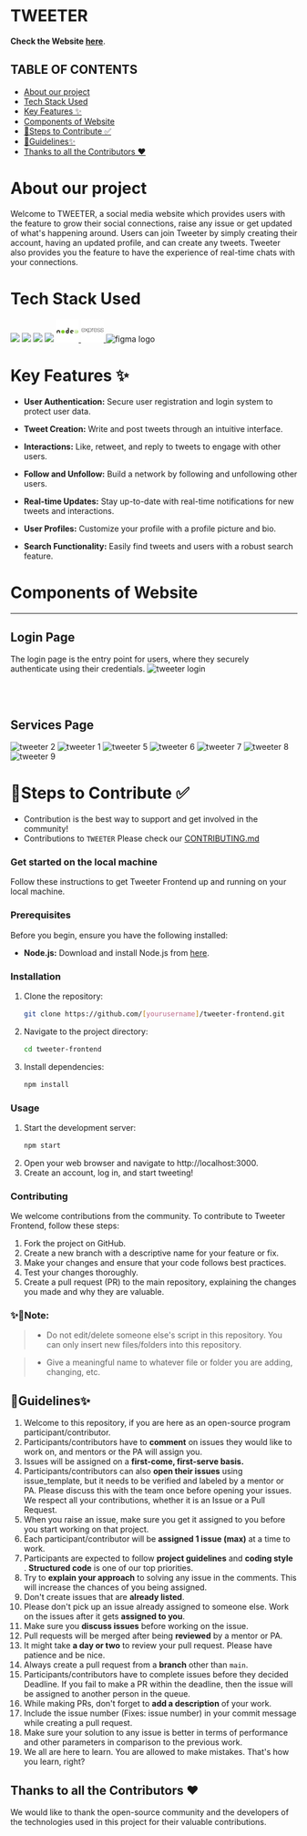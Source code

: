 # TWEETER

**Check the Website [here](https://tweeter-frontend-sooty.vercel.app/login)**.

## TABLE OF CONTENTS

- [About our project](#About-our-project)
- [Tech Stack Used](#Tech-Stack-Used)
- [Key Features ✨](#Key-Features-✨)
- [Components of Website](#Components-of-Website)
- [🔖Steps to Contribute ✅](#🔖Steps-to-Contribute-✅)
- [🔑Guidelines✨](#🔑Guidelines✨)
- [Thanks to all the Contributors ❤️](#Thanks-to-all-the-Contributors-❤️)

# About our project

Welcome to TWEETER, a social media website which provides users with the feature to grow their social connections, raise any issue or get updated of what's happening around. Users can join Tweeter by simply creating their account, having an updated profile, and can create any tweets. Tweeter also provides you the feature to have the experience of real-time chats with your connections.

# Tech Stack Used

<div align="left">
 <img src="https://img.shields.io/badge/HTML5-E34F26.svg?style=for-the-badge&logo=HTML5&logoColor=white">
 <img src="https://img.shields.io/badge/CSS3-1572B6.svg?style=for-the-badge&logo=CSS3&logoColor=white">
 <img src="https://img.shields.io/badge/JavaScript-F7DF1E.svg?style=for-the-badge&logo=JavaScript&logoColor=white">
 <img src="https://img.shields.io/badge/-ReactJs-61DAFB?logo=react&logoColor=white&style=for-the-badge">
  <a href="https://nodejs.org" target="_blank" rel="noreferrer"> <img src="https://raw.githubusercontent.com/devicons/devicon/master/icons/nodejs/nodejs-original-wordmark.svg" alt="nodejs" width="40" height="40"/> </a><a href="https://expressjs.com" target="_blank" rel="noreferrer"> <img src="https://raw.githubusercontent.com/devicons/devicon/master/icons/express/express-original-wordmark.svg" alt="express" width="40" height="40"/> </a><a> <img src="https://cdn.jsdelivr.net/gh/devicons/devicon/icons/figma/figma-original.svg" height="40" width="52" alt="figma logo"  /></a>
</div>


# Key Features ✨

- **User Authentication:** Secure user registration and login system to protect user data.

- **Tweet Creation:** Write and post tweets through an intuitive interface.

- **Interactions:** Like, retweet, and reply to tweets to engage with other users.

- **Follow and Unfollow:** Build a network by following and unfollowing other users.

- **Real-time Updates:** Stay up-to-date with real-time notifications for new tweets and interactions.

- **User Profiles:** Customize your profile with a profile picture and bio.

- **Search Functionality:** Easily find tweets and users with a robust search feature.

# Components of Website
---
 
## Login Page
The login page is the entry point for users, where they securely authenticate using their credentials.
![tweeter login](https://user-images.githubusercontent.com/104606182/216806589-f8b0da49-5e79-4acf-89b3-1bd48c2735d4.PNG)

<br>
  
<br>

## Services Page

![tweeter 2](https://user-images.githubusercontent.com/104606182/216806632-5243785a-56eb-49eb-a251-c9c2736dfb2f.PNG)
![tweeter 1](https://user-images.githubusercontent.com/104606182/216806660-7ce5e45a-0780-43b0-b7d6-d186693b0746.PNG)
![tweeter 5](https://user-images.githubusercontent.com/104606182/216806661-0cd4e4a9-2f8f-4d31-b77a-aa4dfe0cf72b.PNG)
![tweeter 6](https://user-images.githubusercontent.com/104606182/216806663-9ad60ccc-46a2-446d-adf3-b1cb47e91fdc.PNG)
![tweeter 7](https://user-images.githubusercontent.com/104606182/216806664-0a591521-af34-471c-b954-791b8fd5228f.PNG)
![tweeter 8](https://user-images.githubusercontent.com/104606182/216806666-0f982288-6447-4628-9f29-ffd29946e9f7.PNG)
![tweeter 9](https://user-images.githubusercontent.com/104606182/216806667-b4b4940d-3fba-45f1-87b3-514fbdd6338a.PNG)

# 🔖Steps to Contribute ✅

- Contribution is the best way to support and get involved in the community!
- Contributions to `TWEETER` Please check our [CONTRIBUTING.md](./CONTRIBUTING.md)
   <br>

### Get started on the local machine

Follow these instructions to get Tweeter Frontend up and running on your local machine.

### Prerequisites

Before you begin, ensure you have the following installed:

- **Node.js:** Download and install Node.js from [here](https://nodejs.org/).

### Installation

1. Clone the repository:

   ```bash
   git clone https://github.com/[yourusername]/tweeter-frontend.git

2. Navigate to the project directory:

   ```bash
   cd tweeter-frontend

3. Install dependencies:

   ```bash
   npm install

### Usage

1. Start the development server:
   ```bash
   npm start
2. Open your web browser and navigate to http://localhost:3000.
3. Create an account, log in, and start tweeting!

### Contributing

We welcome contributions from the community. To contribute to Tweeter Frontend, follow these steps:

1. Fork the project on GitHub.
2. Create a new branch with a descriptive name for your feature or fix.
3. Make your changes and ensure that your code follows best practices.
4. Test your changes thoroughly.
5. Create a pull request (PR) to the main repository, explaining the changes you made and why they are valuable.

### ✨🔨Note:

> - Do not edit/delete someone else's script in this repository. You can only insert new files/folders into this repository.

  > - Give a meaningful name to whatever file or folder you are adding, changing, etc. 
 
 ## 🔑Guidelines✨

1. Welcome to this repository, if you are here as an open-source program participant/contributor.
2. Participants/contributors have to **comment** on issues they would like to work on, and mentors or the PA will assign you.
3. Issues will be assigned on a **first-come, first-serve basis.**
4. Participants/contributors can also **open their issues** using issue_template,
but it needs to be verified and labeled by a mentor or PA. Please discuss this with the team once before opening your issues. We respect all your contributions, whether 
it is an Issue or a Pull Request.
6. When you raise an issue, make sure you get it assigned to you before you start working on that project.
7. Each participant/contributor will be **assigned 1 issue (max)** at a time to work.
8. Participants are expected to follow **project guidelines** and **coding style** . **Structured code** is one of our top priorities.
9. Try to **explain your approach** to solving any issue in the comments. This will increase the chances of you being assigned.
10. Don't create issues that are **already listed**.
11. Please don't pick up an issue already assigned to someone else. Work on the issues after it gets **assigned to you**.
12. Make sure you **discuss issues** before working on the issue.
13. Pull requests will be merged after being **reviewed** by a mentor or PA.
14. It might take **a day or two** to review your pull request. Please have patience and be nice.
15. Always create a pull request from a **branch** other than `main`.
16. Participants/contributors have to complete issues before they decided Deadline. If you fail to make a PR within the deadline, then the issue will be assigned to 
another person in the queue.
17. While making PRs, don't forget to **add a description** of your work.
18. Include the issue number (Fixes: issue number) in your commit message while creating a pull request.
19. Make sure your solution to any issue is better in terms of performance and other parameters in comparison to the previous work.
20. We all are here to learn. You are allowed to make mistakes. That's how you learn, right?

## Thanks to all the Contributors ❤️

We would like to thank the open-source community and the developers of the technologies used in this project for their valuable contributions.